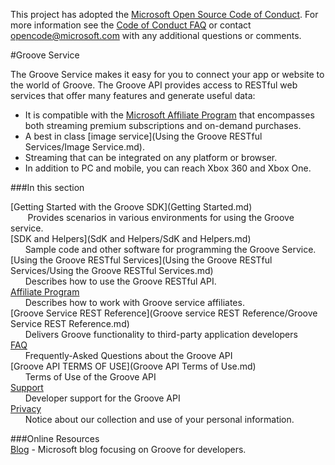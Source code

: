 This project has adopted the [Microsoft Open Source Code of Conduct](https://opensource.microsoft.com/codeofconduct/). For more information see the [Code of Conduct FAQ](https://opensource.microsoft.com/codeofconduct/faq/) or contact [opencode@microsoft.com](mailto:opencode@microsoft.com) with any additional questions or comments.



#Groove Service


The Groove Service makes it easy for you to connect your app or website to the world of Groove. The Groove API provides access to RESTful web services that offer many features and generate useful data:

+ It is compatible with the [Microsoft Affiliate Program](http://www.microsoftaffiliates.com/) that encompasses both streaming premium subscriptions and on-demand purchases.  
+ A best in class [image service](Using the Groove RESTful Services/Image Service.md).
+ Streaming that can be integrated on any platform or browser.
+ In addition to PC and mobile, you can reach Xbox 360 and Xbox One.


###In this section

[Getting Started with the Groove SDK](Getting Started.md)    
&nbsp;&nbsp;&nbsp;&nbsp;&nbsp;&nbsp; Provides scenarios in various environments for using the Groove service.    
[SDK and Helpers](SdK and Helpers/SdK and Helpers.md)  
&nbsp;&nbsp;&nbsp;&nbsp;&nbsp;&nbsp;Sample code and other software for programming the Groove Service.    
[Using the Groove RESTful Services](Using the Groove RESTful Services/Using the Groove RESTful Services.md)  
&nbsp;&nbsp;&nbsp;&nbsp;&nbsp;&nbsp;Describes how to use the Groove RESTful API.    
[Affiliate Program](http://www.microsoftaffiliates.com/)  
&nbsp;&nbsp;&nbsp;&nbsp;&nbsp;&nbsp;Describes how to work with Groove service affiliates.    
[Groove Service REST Reference](Groove service REST Reference/Groove Service REST Reference.md)  
&nbsp;&nbsp;&nbsp;&nbsp;&nbsp;&nbsp;Delivers Groove functionality to third-party application developers    
[FAQ](FAQ.md)  
&nbsp;&nbsp;&nbsp;&nbsp;&nbsp;&nbsp;Frequently-Asked Questions about the Groove API    
[Groove API TERMS OF USE](Groove API Terms of Use.md)  
&nbsp;&nbsp;&nbsp;&nbsp;&nbsp;&nbsp;Terms of Use of the Groove API    
[Support](Support.md)  
&nbsp;&nbsp;&nbsp;&nbsp;&nbsp;&nbsp;Developer support for the Groove API    
[Privacy](Privacy.md)  
&nbsp;&nbsp;&nbsp;&nbsp;&nbsp;&nbsp;Notice about our collection and use of your personal information.

###Online Resources  
[Blog](http://www.google.com) - Microsoft blog focusing on Groove for developers.  


